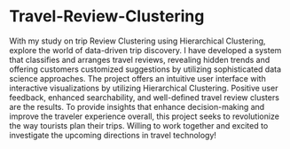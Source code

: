 # Travel-Review-Clustering
With my study on trip Review Clustering using Hierarchical Clustering, explore the world of data-driven trip discovery. I have developed a system that classifies and arranges travel reviews, revealing hidden trends and offering customers customized suggestions by utilizing sophisticated data science approaches. The project offers an intuitive user interface with interactive visualizations by utilizing Hierarchical Clustering. Positive user feedback, enhanced searchability, and well-defined travel review clusters are the results. To provide insights that enhance decision-making and improve the traveler experience overall, this project seeks to revolutionize the way tourists plan their trips. Willing to work together and excited to investigate the upcoming directions in travel technology!
